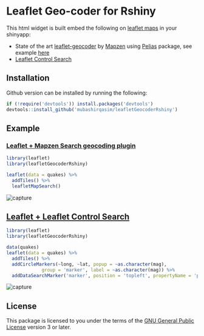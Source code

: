 # Leaflet Geo-coder for Rshiny
This html widget is built embed the following on [leaflet maps](http://leafletjs.com/) in your shinyapp:
* State of the art [leaflet-geocoder](https://github.com/mapzen/leaflet-geocoder) by [Mapzen](https://mapzen.com/) using [Pelias](http://pelias.io/) package, see example [here](https://mapzen.github.io/leaflet-geocoder/#6/-40.330/175.979)
* [Leaflet Control Search](https://github.com/stefanocudini/leaflet-search)

## Installation
Github version can be installed by running the following:

```r
if (!require('devtools')) install.packages('devtools')
devtools::install_github('mubashirqasim/leafletGeocoderRshiny')
```

## Example
### [Leaflet + Mapzen Search geocoding plugin](https://github.com/mapzen/leaflet-geocoder)

```r
library(leaflet)
library(leafletGeocoderRshiny)

leaflet(data = quakes) %>%
  addTiles() %>%
  leafletMapSearch()
```  

![capture](https://cloud.githubusercontent.com/assets/8086373/24949630/679cf568-1fc2-11e7-92fb-e66d3a2d7732.png)

## [Leaflet + Leaflet Control Search](https://github.com/stefanocudini/leaflet-search)

```r
library(leaflet)
library(leafletGeocoderRshiny)

data(quakes)
leaflet(data = quakes) %>%
  addTiles() %>%
  addCircleMarkers(~long, ~lat, popup = ~as.character(mag),
             group = 'marker', label = ~as.character(mag)) %>%
  addDataSearchMarker('marker', position = 'topleft', propertyName = 'popup')
```

![capture](https://cloud.githubusercontent.com/assets/8086373/24983519/9083dd74-203b-11e7-8c0a-42fea21f3e7e.png)

## License
This package is licensed to you under the terms of the [GNU General Public
License](http://www.gnu.org/licenses/gpl.html) version 3 or later.
